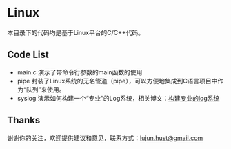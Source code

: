 Linux
===========

本目录下的代码均是基于Linux平台的C/C++代码。

Code List
----------

- main.c 演示了带命令行参数的main函数的使用
- pipe   封装了Linux系统的无名管道（pipe），可以方便地集成到C语言项目中作为“队列”来使用。
- syslog 演示如何构建一个“专业”的Log系统，相关博文：[构建专业的log系统](http://ticktick.blog.51cto.com/823160/1579785)

Thanks
----------

谢谢你的关注，欢迎提供建议和意见，联系方式：lujun.hust@gmail.com
